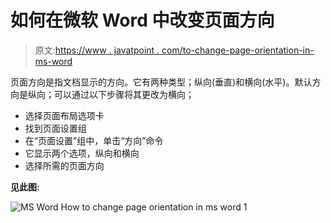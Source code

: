 # 如何在微软 Word 中改变页面方向

> 原文:[https://www . javatpoint . com/to-change-page-orientation-in-ms-word](https://www.javatpoint.com/to-change-page-orientation-in-ms-word)

页面方向是指文档显示的方向。它有两种类型；纵向(垂直)和横向(水平)。默认方向是纵向；可以通过以下步骤将其更改为横向；

*   选择页面布局选项卡
*   找到页面设置组
*   在“页面设置”组中，单击“方向”命令
*   它显示两个选项，纵向和横向
*   选择所需的页面方向

**见此图:**

![MS Word How to change page orientation in ms word 1](../Images/2c0d2c9ea7ee1ba36c1f7a2ecf29aaf0.png)